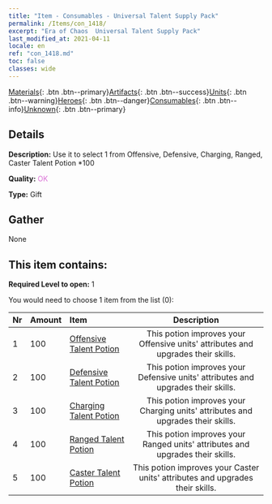 ```yaml
---
title: "Item - Consumables - Universal Talent Supply Pack"
permalink: /Items/con_1418/
excerpt: "Era of Chaos  Universal Talent Supply Pack"
last_modified_at: 2021-04-11
locale: en
ref: "con_1418.md"
toc: false
classes: wide
---
```

 [Materials](/Items/){: .btn .btn--primary}[Artifacts](/Items/Artifacts/){: .btn .btn--success}[Units](/Items/Units/){: .btn .btn--warning}[Heroes](/Items/Heroes/){: .btn .btn--danger}[Consumables](/Items/Consumables/){: .btn .btn--info}[Unknown](/Items/Unknown/){: .btn .btn--primary}

## Details
 **Description:** Use it to select 1 from Offensive, Defensive, Charging, Ranged, Caster Talent Potion *100

 **Quality:** <span style="color: #DA70D6">OK</span>

 **Type:** Gift

## Gather

  None

## This item contains:

 **Required Level to open:** 1

 You would need to choose 1 item from the list (0):

  | Nr | Amount |     Item    | Description |
  |:---|:-------|:------------|:-----------:|
  | 1 | 100 | [Offensive Talent Potion](/Items/con_786/) | This potion improves your Offensive units' attributes and upgrades their skills. | 
  | 2 | 100 | [Defensive Talent Potion](/Items/con_787/) | This potion improves your Defensive units' attributes and upgrades their skills. | 
  | 3 | 100 | [Charging Talent Potion](/Items/con_788/) | This potion improves your Charging units' attributes and upgrades their skills. | 
  | 4 | 100 | [Ranged Talent Potion](/Items/con_789/) | This potion improves your Ranged units' attributes and upgrades their skills. | 
  | 5 | 100 | [Caster Talent Potion](/Items/con_790/) | This potion improves your Caster units' attributes and upgrades their skills. | 

